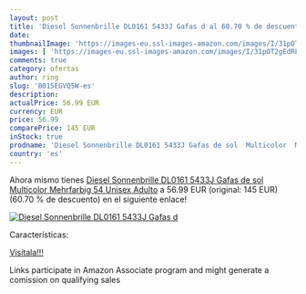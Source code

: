 ```yaml
---
layout: post
title: 'Diesel Sonnenbrille DL0161 5433J Gafas d al 60.70 % de descuento'
date: 
thumbnailImage: 'https://images-eu.ssl-images-amazon.com/images/I/31pOT2gEdRL._SL200_.jpg'
images: [ 'https://images-eu.ssl-images-amazon.com/images/I/31pOT2gEdRL._SL200_.jpg' ]
comments: true
category: ofertas
author: ring
slug: 'B015EGVQ5W-es'
description:
actualPrice: 56.99 EUR
currency: EUR
price: 56.99
comparePrice: 145 EUR
inStock: true
prodname: 'Diesel Sonnenbrille DL0161 5433J Gafas de sol  Multicolor  Mehrfarbig   54 Unisex Adulto'
country: 'es'
---
```


Ahora mismo tienes [Diesel Sonnenbrille DL0161 5433J Gafas de sol  Multicolor  Mehrfarbig   54 Unisex Adulto](https://www.amazon.es/dp/B015EGVQ5W/?tag=tolees-21) a 56.99 EUR (original: 145 EUR) (60.70 %  de descuento) en el siguiente enlace!

[![Diesel Sonnenbrille DL0161 5433J Gafas d](https://images-eu.ssl-images-amazon.com/images/I/31pOT2gEdRL._SL200_.jpg)](https://www.amazon.es/dp/B015EGVQ5W/?tag=tolees-21)

Características:


[Visítala!!!](https://www.amazon.es/dp/B015EGVQ5W/?tag=tolees-21)

Links participate in Amazon Associate program and might generate a comission on qualifying sales
